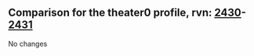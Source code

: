 ## Comparison for the theater0 profile, rvn: [2430](https://github.com/PRO100KatYT/FortniteProfileRevisions/tree/main/profiles/theater0/2430%20theater0.json)-[2431](https://github.com/PRO100KatYT/FortniteProfileRevisions/tree/main/profiles/theater0/2431%20theater0.json)

No changes
